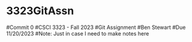 # 3323GitAssn
#Commit 0
#CSCI 3323 - Fall 2023
#Git Assignment
#Ben Stewart 
#Due 11/20/2023
#Note: Just in case I need to make notes here
